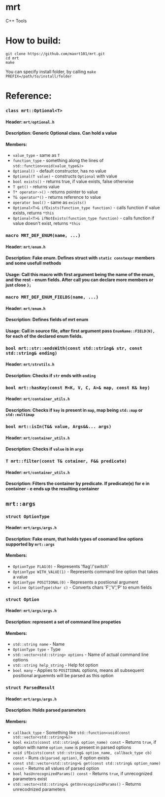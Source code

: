 # mrt
C++ Tools

# How to build:
```
git clone https://github.com/maxrt101/mrt.git
cd mrt
make
```
You can specify install folder, by calling `make PREFIX=/path/to/install/folder`

# Reference:

### `class mrt::Optional<T>`
#### Header: `mrt/optional.h`
#### Description: Generic Optional class. Can hold a value
#### Members:
 - `value_type` - same as `T`
 - `function_type` - something along the lines of `std::function<void(value_type&)>`
 - `Optional()` - default constructor, has no value
 - `Optional(T value)` - constructs `Optional` with value
 - `bool exists()` - returns true, if value exists, false otherwise
 - `T get()` - returns value
 - `T* operator->()` - returns pointer to value
 - `T& operator*()` - returns reference to value
 - `operator bool()` - same as `exists()`
 - `Optional<T>& ifExists(function_type function)` - calls function if value exists, returns `*this`
 - `Optional<T>& ifNotExists(function_type function)` - calls function if value doesn't exist, returns `*this`

### `macro MRT_DEF_ENUM(name, ...)`
#### Header: `mrt/enum.h`
#### Description: Fake enum. Defines struct with `static constexpr` members and some usefull methods 
#### Usage: Call this macro with first argument being the name of the enum, and the rest - enum fields. After call you can declare more members or just close `};`

### `macro MRT_DEF_ENUM_FIELDS(name, ...)`
#### Header: `mrt/enum.h`
#### Description: Defines fields of mrt enum
#### Usage: Call in source file, after first argument pass `EnumName::FIELD(N),` for each of the declared enum fields.

### `bool mrt::str::endsWith(const std::string& str, const std::string& ending)`
#### Header: `mrt/strutils.h`
#### Description: Checks if `str` ends with `ending`

### `bool mrt::hasKey(const M<K, V, C, A>& map, const K& key)`
#### Header: `mrt/container_utils.h`
#### Description: Checks if `key` is present in `map`, map being `std::map` or `std::multimap`

### `bool mrt::isIn(T&& value, Args&&... args)`
#### Header: `mrt/container_utils.h`
#### Description: Checks if `value` is in `args`

### `T mrt::filter(const T& cotainer, F&& predicate)`
#### Header: `mrt/container_utils.h`
#### Description:  Filters the container by predicate. If predicate(e) for e in container - e ends up the resulting container

## `mrt::args`

### `struct OptionType`
#### Header: `mrt/args/args.h`
#### Description: Fake enum, that holds types of coomand line options supported by `mrt::args`
#### Members:
 - `OptionType FLAG(0)` - Represents 'flag'/'switch'
 - `OptionType WITH_VALUE(1)` - Represents command line option that takes a value
 - `OptionType POSITIONAL(0)` - Represents a postiional argument
 - `inline OptionType(char c)` - Converts chars 'F','V','P' to enum fields

### `struct Option`
#### Header: `mrt/args/args.h`
#### Description: represent a set of command line propeties
#### Members:
 - `std::string name` - Name
 - `OptionType type` - Type
 - `std::vector<std::string> options` - Name of actual command line options
 - `std::string help_string` - Help fot option
 - `bool many` - Applies to `POSITIONAL` options, means all subsequent positional arguemnts will be parsed as this option

### `struct ParsedResult`
#### Header: `mrt/args/args.h`
#### Description: Holds parsed parameters
#### Members:
 - `callback_type` - Something like `std::function<void(const std::vector<std::string>&)>`
 - `bool exists(const std::string& option_name) const` - Returns `true`, if option with name `option_name` is present in parsed options
 - `void ifExists(const std::string& option_name, callback_type cb) const` - Runs `cb(parsed_option)`, if option exists
 - `const std::vector<std::string>& get(const std::string& option_name) const` - Returns all values of parsed option
 - `bool hasUnrecognizedParams() const` - Returns `true`, if unrecognized parameters exist
 - `std::vector<std::string>& getUnrecognizedParams()` - Returns unrecodnized parameters

